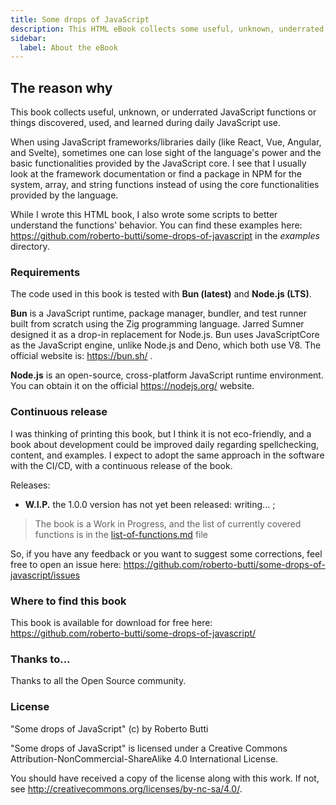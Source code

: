 ```yaml
---
title: Some drops of JavaScript
description: This HTML eBook collects some useful, unknown, underrated JavaScript functions or stuff discovered, used, and learned during JavaScript daily use.
sidebar:
  label: About the eBook
---
```




## The reason why
This book collects useful, unknown, or underrated JavaScript functions or things discovered, used, and learned during daily JavaScript use.

When using JavaScript frameworks/libraries daily (like React, Vue, Angular, and Svelte), sometimes one can lose sight of the language's power and the basic functionalities provided by the JavaScript core.
I see that I usually look at the framework documentation or find a package in NPM for the system, array, and string functions instead of using the core functionalities provided by the language.

While I wrote this HTML book, I also wrote some scripts to better understand the functions' behavior. You can find these examples here: https://github.com/roberto-butti/some-drops-of-javascript in the _examples_ directory.

### Requirements

The code used in this book is tested with **Bun (latest)** and **Node.js (LTS)**.

**Bun** is a JavaScript runtime, package manager, bundler, and test runner built from scratch using the Zig programming language. Jarred Sumner designed it as a drop-in replacement for Node.js. Bun uses JavaScriptCore as the JavaScript engine, unlike Node.js and Deno, which both use V8. The official website is: https://bun.sh/ .

**Node.js** is an open-source, cross-platform JavaScript runtime environment. You can obtain it on the official https://nodejs.org/ website.


### Continuous release

I was thinking of printing this book, but I think it is not eco-friendly, and a book about development could be improved daily regarding spellchecking, content, and examples. I expect to adopt the same approach in the software with the CI/CD, with a continuous release of the book.

Releases:

- **W.I.P.** the 1.0.0 version has not yet been released: writing... ;

> The book is a Work in Progress, and the list of currently covered functions is in the [list-of-functions.md](list-of-functions.md) file

So, if you have any feedback or you want to suggest some corrections, feel free to open an issue here: https://github.com/roberto-butti/some-drops-of-javascript/issues

### Where to find this book

This book is available for download for free here: https://github.com/roberto-butti/some-drops-of-javascript/

### Thanks to...

Thanks to all the Open Source community.

### License
"Some drops of JavaScript" (c) by Roberto Butti

"Some drops of JavaScript" is licensed under a
Creative Commons Attribution-NonCommercial-ShareAlike 4.0 International License.

You should have received a copy of the license along with this
work. If not, see <http://creativecommons.org/licenses/by-nc-sa/4.0/>.
